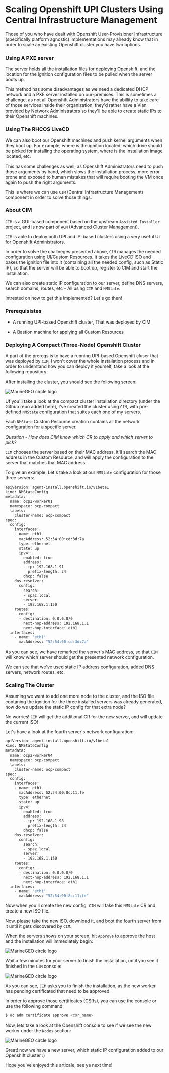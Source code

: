 # Scaling Openshift UPI Clusters Using Central Infrastructure Management

Those of you who have dealt with Openshift User-Provisioner Infrastructure (specifically platform agnostic) implementations may already know that in order to scale an existing Openshift cluster you have two options.  

### Using A PXE server 

The server holds all the installation files for deploying Openshift, and the location for the ignition configuration files to be pulled when the server boots up. 

This method has some disadvantages as we need a dedicated DHCP network and a PXE server installed on our-premises. This is sometimes a challenge, as not all Openshift Administrators have the abillity to take care of those services inside their organization, they'd rather have a Vlan provided by Network Administrators so they'll be able to create static IPs to their Openshift machines. 

### Using The RHCOS LiveCD 

We can also boot our Openshift machines and push kernel arguments when they boot up. For example, where is the ignition located, which drive should be picked for installing the operating system, where is the installation image located, etc. 

This has some challenges as well, as Openshift Administrators need to push those arguments by hand, which slows the installation process, more error prone and exposed to human mistakes that will require booting the VM once again to push the right arguments. 

This is where we can use `CIM` (Central Infrastructure Management) component in order to solve those things. 

### About CIM 

`CIM` is a GUI-based component based on the upstream `Assisted Installer` project, and is now part of `ACM` (Advanced Cluster Management). 

`CIM` is able to deploy both UPI and IPI based clusters using a very useful UI for Openshift Administrators. 

In order to solve the challneges presented above, `CIM` manages the needed configuration using UI/Custom Resources. It takes the LiveCD ISO and bakes the ignition file into it (containing all the needed config, such as Static IP), so that the server will be able to boot up, register to CIM and start the installation. 

We can also create static IP configuration to our server, define DNS servers, search domains, routes, etc - All using `CIM` and `NMState`. 

Intrested on how to get this implemented? Let's go then! 

### Prerequisistes 

* A running UPI-based Openshift cluster, That was deployed by CIM 

* A Bastion machine for applying all Custom Resources 


### Deploying A Compact (Three-Node) Openshift Cluster 

A part of the prereqs is to have a running UPI-based Openshift cluser that was deployed by `CIM`, I won't cover the whole installation process and in order to understand how you can deploy it yourself, take a look at the following repository: 

After installing the cluster, you should see the following screen: 

![MarineGEO circle logo](images/deployed-compact-cluster.png "MarineGEO logo")

Uf you'll take a look at the compact cluster installation directory (under the Github repo added here), I've created the cluster using `CIM`, with pre-defined `NMState` configuration that suites each one of my servers. 

Each `NMState` Custom Resource creation contains all the network configuration for a specific server. 

*Question - How does CIM know which CR to apply and which server to pick?*

`CIM` chooses the server based on their MAC address, it'll search the MAC address in the Custom Resource, and will apply the configuration to the server that matches that MAC address. 

To give an example, Let's take a look at our `NMState` configuration for those three servers: 

```bash
apiVersion: agent-install.openshift.io/v1beta1
kind: NMStateConfig
metadata:
  name: ocp2-worker01
  namespace: ocp-compact
  labels:
    cluster-name: ocp-compact
spec:
  config:
    interfaces:
    - name: eth1
      macAddress: 52:54:00:cd:3d:7a
      type: ethernet
      state: up
      ipv4:
        enabled: true
        address:
        - ip: 192.168.1.91
          prefix-length: 24
        dhcp: false
    dns-resolver:
      config:
        search:
        - spaz.local
        server:
        - 192.168.1.150
    routes:
      config:
      - destination: 0.0.0.0/0
        next-hop-address: 192.168.1.1
        next-hop-interface: eth1
  interfaces:
    - name: "eth1"
      macAddress: "52:54:00:cd:3d:7a"
```

As you can see, we have remarked the server's MAC address, so that `CIM` will know which server should get the presented network configuration. 

We can see that we've used static IP address configuration, added DNS servers, network routes, etc.

### Scaling The Cluster 

Assuming we want to add one more node to the cluster, and the ISO file contaning the ignition for the three installed servers was already generated, how do we update the static IP config for that extra node? 

No worries! `CIM` will get the additional CR for the new server, and will update the current ISO! 

Let's have a look at the fourth server's network configuration: 

```bash
apiVersion: agent-install.openshift.io/v1beta1
kind: NMStateConfig
metadata:
  name: ocp2-worker04
  namespace: ocp-compact
  labels:
    cluster-name: ocp-compact
spec:
  config:
    interfaces:
    - name: eth1
      macAddress: 52:54:00:8c:11:fe
      type: ethernet
      state: up
      ipv4:
        enabled: true
        address:
        - ip: 192.168.1.98
          prefix-length: 24
        dhcp: false
    dns-resolver:
      config:
        search:
        - spaz.local
        server:
        - 192.168.1.150
    routes:
      config:
      - destination: 0.0.0.0/0
        next-hop-address: 192.168.1.1
        next-hop-interface: eth1
  interfaces:
    - name: "eth1"
      macAddress: "52:54:00:8c:11:fe"
```

Now when you'll create the new config, `CIM` will take this `NMState` CR and create a new ISO file. 

Now, please take the new ISO, download it, and boot the fourth server from it until it gets discovered by `CIM`. 

When the servers shows on your screen, hit `Approve` to approve the host and the installation will immediately begin: 

![MarineGEO circle logo](images/installing-extra-node.png "MarineGEO logo")

Wait a few minutes for your server to finish the installation, until you see it finished in the `CIM` console: 

![MarineGEO circle logo](images/server-finished-installation.png "MarineGEO logo")

As you can see, `CIM` asks you to finish the installation, as the new worker has pending certificated that need to be approved. 

In order to approve those certificates (CSRs), you can use the console or use the following command: 

```bash
$ oc adm certificate approve <csr_name>
```

Now, lets take a look at the Openshift console to see if we see the new worker under the `Nodes` section: 

![MarineGEO circle logo](images/server-added-to-nodes.png "MarineGEO logo")

Great! now we have a new server, which static IP configuration added to our Openshift cluster :) 

Hope you've enjoyed this articale, see ya next time!